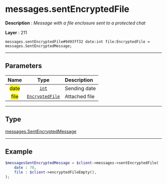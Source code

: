 # messages.sentEncryptedFile

**Description** : *Message with a file enclosure sent to a protected chat*

**Layer** : 211

```tl
messages.sentEncryptedFile#9493ff32 date:int file:EncryptedFile = messages.SentEncryptedMessage;
```

---

## Parameters

| Name | Type | Description |
| :---: | :---: | :--- |
| <mark>date</mark> | [`int`](type/int) | Sending date |
| <mark>file</mark> | [`EncryptedFile`](type/EncryptedFile) | Attached file |

---

## Type

[messages.SentEncryptedMessage](type/messages.SentEncryptedMessage)

---

## Example

```php
$messagesSentEncryptedMessage = $client->messages->sentEncryptedFile(
	date : 70,
	file : $client->encryptedFileEmpty(),
);
```